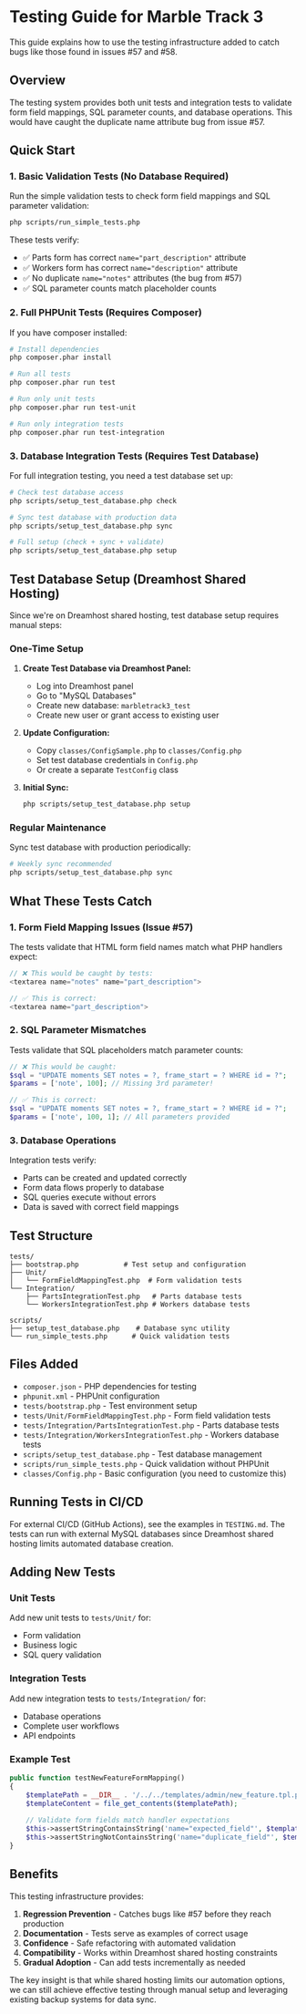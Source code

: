 # Testing Guide for Marble Track 3

This guide explains how to use the testing infrastructure added to catch bugs like those found in issues #57 and #58.

## Overview

The testing system provides both unit tests and integration tests to validate form field mappings, SQL parameter counts, and database operations. This would have caught the duplicate name attribute bug from issue #57.

## Quick Start

### 1. Basic Validation Tests (No Database Required)

Run the simple validation tests to check form field mappings and SQL parameter validation:

```bash
php scripts/run_simple_tests.php
```

These tests verify:
- ✅ Parts form has correct `name="part_description"` attribute
- ✅ Workers form has correct `name="description"` attribute  
- ✅ No duplicate `name="notes"` attributes (the bug from #57)
- ✅ SQL parameter counts match placeholder counts

### 2. Full PHPUnit Tests (Requires Composer)

If you have composer installed:

```bash
# Install dependencies
php composer.phar install

# Run all tests
php composer.phar run test

# Run only unit tests
php composer.phar run test-unit

# Run only integration tests  
php composer.phar run test-integration
```

### 3. Database Integration Tests (Requires Test Database)

For full integration testing, you need a test database set up:

```bash
# Check test database access
php scripts/setup_test_database.php check

# Sync test database with production data
php scripts/setup_test_database.php sync

# Full setup (check + sync + validate)
php scripts/setup_test_database.php setup
```

## Test Database Setup (Dreamhost Shared Hosting)

Since we're on Dreamhost shared hosting, test database setup requires manual steps:

### One-Time Setup

1. **Create Test Database via Dreamhost Panel:**
   - Log into Dreamhost panel
   - Go to "MySQL Databases"  
   - Create new database: `marbletrack3_test`
   - Create new user or grant access to existing user

2. **Update Configuration:**
   - Copy `classes/ConfigSample.php` to `classes/Config.php`
   - Set test database credentials in `Config.php`
   - Or create a separate `TestConfig` class

3. **Initial Sync:**
   ```bash
   php scripts/setup_test_database.php setup
   ```

### Regular Maintenance

Sync test database with production periodically:

```bash
# Weekly sync recommended
php scripts/setup_test_database.php sync
```

## What These Tests Catch

### 1. Form Field Mapping Issues (Issue #57)

The tests validate that HTML form field names match what PHP handlers expect:

```php
// ❌ This would be caught by tests:
<textarea name="notes" name="part_description">

// ✅ This is correct:
<textarea name="part_description">
```

### 2. SQL Parameter Mismatches

Tests validate that SQL placeholders match parameter counts:

```php
// ❌ This would be caught:
$sql = "UPDATE moments SET notes = ?, frame_start = ? WHERE id = ?";
$params = ['note', 100]; // Missing 3rd parameter!

// ✅ This is correct:
$sql = "UPDATE moments SET notes = ?, frame_start = ? WHERE id = ?";  
$params = ['note', 100, 1]; // All parameters provided
```

### 3. Database Operations

Integration tests verify:
- Parts can be created and updated correctly
- Form data flows properly to database
- SQL queries execute without errors
- Data is saved with correct field mappings

## Test Structure

```
tests/
├── bootstrap.php           # Test setup and configuration
├── Unit/
│   └── FormFieldMappingTest.php  # Form validation tests
└── Integration/
    ├── PartsIntegrationTest.php   # Parts database tests
    └── WorkersIntegrationTest.php # Workers database tests

scripts/
├── setup_test_database.php    # Database sync utility
└── run_simple_tests.php      # Quick validation tests
```

## Files Added

- `composer.json` - PHP dependencies for testing
- `phpunit.xml` - PHPUnit configuration
- `tests/bootstrap.php` - Test environment setup
- `tests/Unit/FormFieldMappingTest.php` - Form field validation tests
- `tests/Integration/PartsIntegrationTest.php` - Parts database tests  
- `tests/Integration/WorkersIntegrationTest.php` - Workers database tests
- `scripts/setup_test_database.php` - Test database management
- `scripts/run_simple_tests.php` - Quick validation without PHPUnit
- `classes/Config.php` - Basic configuration (you need to customize this)

## Running Tests in CI/CD

For external CI/CD (GitHub Actions), see the examples in `TESTING.md`. The tests can run with external MySQL databases since Dreamhost shared hosting limits automated database creation.

## Adding New Tests

### Unit Tests

Add new unit tests to `tests/Unit/` for:
- Form validation
- Business logic
- SQL query validation

### Integration Tests  

Add new integration tests to `tests/Integration/` for:
- Database operations
- Complete user workflows
- API endpoints

### Example Test

```php
public function testNewFeatureFormMapping()
{
    $templatePath = __DIR__ . '/../../templates/admin/new_feature.tpl.php';
    $templateContent = file_get_contents($templatePath);
    
    // Validate form fields match handler expectations
    $this->assertStringContainsString('name="expected_field"', $templateContent);
    $this->assertStringNotContainsString('name="duplicate_field"', $templateContent);
}
```

## Benefits

This testing infrastructure provides:

1. **Regression Prevention** - Catches bugs like #57 before they reach production
2. **Documentation** - Tests serve as examples of correct usage
3. **Confidence** - Safe refactoring with automated validation
4. **Compatibility** - Works within Dreamhost shared hosting constraints
5. **Gradual Adoption** - Can add tests incrementally as needed

The key insight is that while shared hosting limits our automation options, we can still achieve effective testing through manual setup and leveraging existing backup systems for data sync.